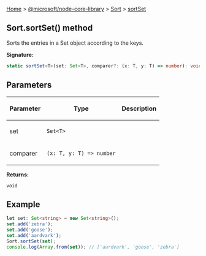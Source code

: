 [Home](./index) &gt; [@microsoft/node-core-library](./node-core-library.md) &gt; [Sort](./node-core-library.sort.md) &gt; [sortSet](./node-core-library.sort.sortset.md)

## Sort.sortSet() method

Sorts the entries in a Set object according to the keys.

<b>Signature:</b>

```typescript
static sortSet<T>(set: Set<T>, comparer?: (x: T, y: T) => number): void;
```

## Parameters

|  <p>Parameter</p> | <p>Type</p> | <p>Description</p> |
|  --- | --- | --- |
|  <p>set</p> | <p>`Set<T>`</p> |  |
|  <p>comparer</p> | <p>`(x: T, y: T) => number`</p> |  |

<b>Returns:</b>

`void`

## Example


```ts
let set: Set<string> = new Set<string>();
set.add('zebra');
set.add('goose');
set.add('aardvark');
Sort.sortSet(set);
console.log(Array.from(set)); // ['aardvark', 'goose', 'zebra']

```

